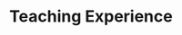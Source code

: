---
title: Teaching Experience
#summary: My courses
type: landing

cascade:
  - _target:
      kind: page
    params:
      show_breadcrumb: true

sections:
  - block: collection
    id: teaching
    content:
      title: Teaching Experience
      filters:
        folders:
          - teaching
    design:
      view: article-grid
      columns: 2
---